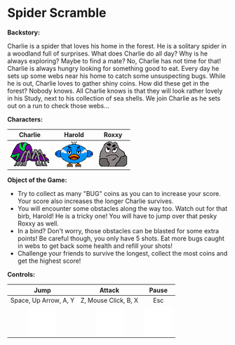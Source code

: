 # Spider Scramble

**Backstory:**

Charlie is a spider that loves his home in the forest. He is a solitary spider in a woodland full of surprises. What does Charlie do all day? Why is he always exploring? Maybe to find a mate? No, Charlie has not time for that! Charlie is always hungry looking for something good to eat. Every day he sets up some webs near his home to catch some unsuspecting bugs. While he is out, Charlie loves to gather shiny coins. How did these get in the forest? Nobody knows. All Charlie knows is that they will look rather lovely in his Study, next to his collection of sea shells. We join Charlie as he sets out on a run to check those webs...

**Characters:**

| Charlie | Harold | Roxxy |
| :---:  | :---:  | :---:  |
| ![Charlie](assets/player/spider_idle_mouth_closed.png) | ![Harold](assets/enemy/bird_wings_neutral.png) | ![Roxxy](assets/enemy/rock.png) |

**Object of the Game:**

+ Try to collect as many "BUG" coins as you can to increase your score. Your score also increases the longer Charlie survives.  
+ You will encounter some obstacles along the way too. Watch out for that birb, Harold! He is a tricky one! You will have to jump over that pesky Roxxy as well.  
+ In a bind? Don't worry, those obstacles can be blasted for some extra points! Be careful though, you only have 5 shots. Eat more bugs caught in webs to get back some health and refill your shots!  
+ Challenge your friends to survive the longest, collect the most coins and get the highest score!

**Controls:**

| Jump | Attack | Pause |
| :---: | :---: | :---: |
| Space, Up Arrow, A, Y | Z, Mouse Click, B, X | Esc |
| ![Jump](assets/mobile/button_jump.png) | ![Attack](assets/mobile/button_shoot.png) | ![Pause](assets/mobile/button_pause.png) |
